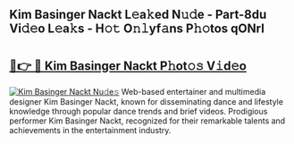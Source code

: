 ## Kim Basinger Nackt L𝚎a𝚔ed N𝚞𝚍e - Part-8du Vi𝚍𝚎o L𝚎a𝚔s - H𝚘𝚝 O𝚗𝚕yf𝚊ns P𝚑𝚘tos qONrl

# <h2><a href="http://kfcctrg.oniu.top/?m=Kim+Basinger+Nackt">🔗👉 🔴 Kim Basinger Nackt P𝚑ot𝚘𝚜 V𝚒d𝚎o</a></h2>

[![Kim Basinger Nackt Nu𝚍e𝚜](https://i.imgur.com/0qMVB7G.gif)](http://kfcctrg.oniu.top/?m=Kim+Basinger+Nackt)
Web-based entertainer and multimedia designer Kim Basinger Nackt, known for disseminating dance and lifestyle knowledge through popular dance trends and brief videos. Prodigious performer Kim Basinger Nackt, recognized for their remarkable talents and achievements in the entertainment industry.  
